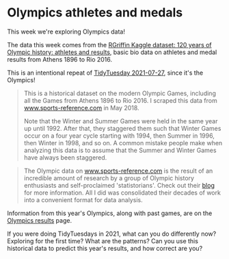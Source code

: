 # Olympics athletes and medals

This week we're exploring Olympics data! 

The data this week comes from the [RGriffin Kaggle dataset: 120 years of Olympic history: athletes and results](https://www.kaggle.com/datasets/heesoo37/120-years-of-olympic-history-athletes-and-results/), basic bio data on athletes and medal results from Athens 1896 to Rio 2016. 

This is an intentional repeat of [TidyTuesday 2021-07-27](https://tidytues.day/2021/2021-07-27), since it's the Olympics!

> This is a historical dataset on the modern Olympic Games, including all the Games from Athens 1896 to Rio 2016. I scraped this data from www.sports-reference.com in May 2018. 
> 
> Note that the Winter and Summer Games were held in the same year up until 1992. After that, they staggered them such that Winter Games occur on a four year cycle starting with 1994, then Summer in 1996, then Winter in 1998, and so on. A common mistake people make when analyzing this data is to assume that the Summer and Winter Games have always been staggered.

> The Olympic data on www.sports-reference.com is the result of an incredible amount of research by a group of Olympic history enthusiasts and self-proclaimed 'statistorians'. Check out their [blog](http://olympstats.com/) for more information. All I did was consolidated their decades of work into a convenient format for data analysis.

Information from this year's Olympics, along with past games, are on the [Olympics results](https://olympics.com/en/olympic-games/olympic-results) page. 

If you were doing TidyTuesdays in 2021, what can you do differently now? Exploring for the first time? What are the patterns? Can you use this historical data to predict this year's results, and how correct are you? 
